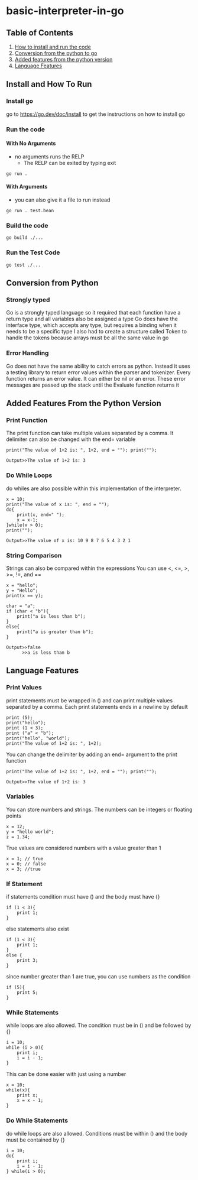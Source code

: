 # basic-interpreter-in-go
## Table of Contents
1. [How to install and run the code](#Install-and-How-To-Run)
2. [Conversion from the python to go ](#conversion-from-python)
3. [Added features from the python version](#added-features-from-the-python-version)
4. [Language Features](#language-features)

## Install and How To Run
### Install go
go to https://go.dev/doc/install to get the instructions on how to install go
### Run the code

#### With No Arguments
- no arguments runs the RELP
    - The RELP can be exited by typing exit
```
go run .
```
#### With Arguments
- you can also give it a file to run instead
```
go run . test.bean
```
### Build the code
```
go build ./...
```
### Run the Test Code
```
go test ./...
```
## Conversion from Python
### Strongly typed
Go is a strongly typed language so it required that each function have a return type and all variables also be assigned a type
Go does have the interface type, which accepts any type, but requires a binding when it needs to be a specific type
I also had to create a structure called Token to handle the tokens because arrays must be all the same value in go
### Error Handling
Go does not have the same ability to catch errors as python. Instead it uses a testing library to return error values within the parser and tokenizer. Every function returns an error value. It can either be nil or an error. These error messages are passed up the stack until the Evaluate function returns it
## Added Features From the Python Version
### Print Function
The print function can take multiple values separated by a comma. It delimiter can also be changed with the end= variable
```
print("The value of 1+2 is: ", 1+2, end = ""); print("");
```
```
Output>>The value of 1+2 is: 3
```
### Do While Loops
do whiles are also possible within this implementation of the interpreter.
```
x = 10;
print("The value of x is: ", end = "");
do{
    print(x, end=" ");
    x = x-1;
}while(x > 0);
print("");
```
```
Output>>The value of x is: 10 9 8 7 6 5 4 3 2 1 
```
### String Comparison
Strings can also be compared within the expressions
You can use <, <=, >, >=, !=, and ==
```
x = "hello";
y = "Hello";
print(x == y);

char = "a";
if (char < "b"){
    print("a is less than b");
}
else{
    print("a is greater than b");
}

```
```
Output>>false
      >>a is less than b
```
## Language Features
### Print Values
print statements must be wrapped in () and can print multiple values separated by a comma. Each print statements ends in a newline by default
```
print (5);
print("hello");
print (1 < 3);
print ("a" < "b");
print("hello", "world");
print("The value of 1+2 is: ", 1+2);
```
You can change the delimiter by adding an end= argument to the print function
```
print("The value of 1+2 is: ", 1+2, end = ""); print("");
```

```
Output>>The value of 1+2 is: 3
```
### Variables
You can store numbers and strings. The numbers can be integers or floating points
```
x = 12;
y = "hello world";
z = 1.34;
```
True values are considered numbers with a value greater than 1
```
x = 1; // true
x = 0; // false
x = 3; //true
```
### If Statement
if statements condition must have () and the body must have {}
```
if (1 < 3){
    print 1;
}
```
else statements also exist
```
if (1 < 3){
    print 1;
}
else {
    print 3;
}
```
since number greater than 1 are true, you can use numbers as the condition
```
if (5){
    print 5;
}
```
### While Statements
while loops are also allowed. The condition must be in () and be followed by {}
```
i = 10;
while (i > 0){
    print i;
    i = i - 1;
}
```
This can be done easier with just using a number
```
x = 10;
while(x){
    print x;
    x = x - 1;
}
```
### Do While Statements
do while loops are also allowed. Conditions must be within () and the body must be contained by {}
```
i = 10;
do{
    print i;
    i = i - 1;
} while(i > 0);
```
